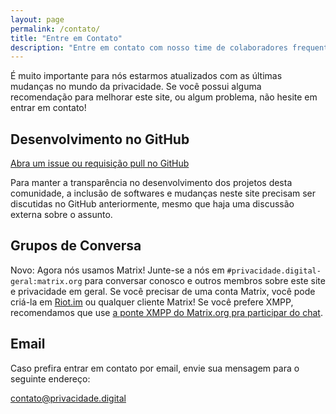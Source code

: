 ```yaml
---
layout: page
permalink: /contato/
title: "Entre em Contato"
description: "Entre em contato com nosso time de colaboradores frequentes caso tenha dúvidas, problemas ou sugestões."
---
```


É muito importante para nós estarmos atualizados com as últimas mudanças no mundo da privacidade. Se você possui alguma recomendação para melhorar este site, ou algum problema, não hesite em entrar em contato!

## Desenvolvimento no GitHub

[<i class="fab fa-github"></i> Abra um issue ou requisição pull no GitHub](https://github.com/PrivacidadeDigital/privacidade.digital/issues)

Para manter a transparência no desenvolvimento dos projetos desta comunidade, a inclusão de softwares e mudanças neste site precisam ser discutidas no GitHub anteriormente, mesmo que haja uma discussão externa sobre o assunto.

## Grupos de Conversa

<span class="text-success"><i class="fas fa-comment"></i> Novo:</span> Agora nós usamos Matrix! Junte-se a nós em `#privacidade.digital-geral:matrix.org` para conversar conosco e outros membros sobre este site e privacidade em geral. Se você precisar de uma conta Matrix, você pode criá-la em [Riot.im](https://riot.im/) ou qualquer cliente Matrix! Se você prefere XMPP, recomendamos que use [a ponte XMPP do Matrix.org pra participar do chat](https://conversations.im/j/%23privacidade.digital-geral:matrix.org@bridge.xmpp.matrix.org).

## Email

Caso prefira entrar em contato por email, envie sua mensagem para o seguinte endereço:
<p><a class="btn btn-primary bg-success border-0 mb-1"
      href="mailto:contato@privacidade.digital">contato@privacidade.digital</a></p>
